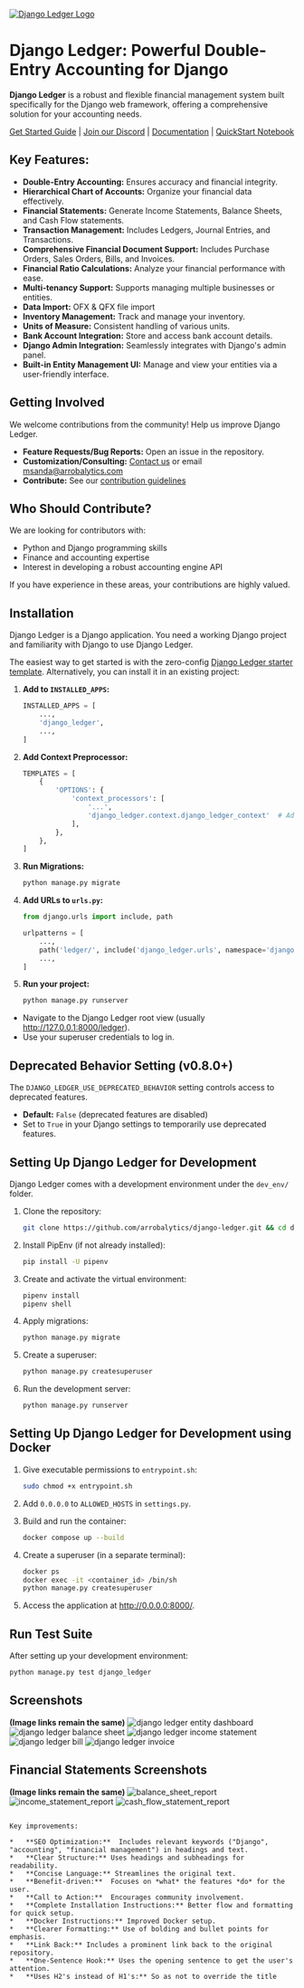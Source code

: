 [![Django Ledger Logo](https://us-east-1.linodeobjects.com/django-ledger/logo/django-ledger-logo@2x.png)](https://github.com/arrobalytics/django-ledger)

# Django Ledger: Powerful Double-Entry Accounting for Django

**Django Ledger** is a robust and flexible financial management system built specifically for the Django web framework, offering a comprehensive solution for your accounting needs.

[Get Started Guide](https://www.djangoledger.com/get-started) | [Join our Discord](https://discord.gg/c7PZcbYgrc) | [Documentation](https://django-ledger.readthedocs.io/en/latest/) | [QuickStart Notebook](https://github.com/arrobalytics/django-ledger/blob/develop/notebooks/QuickStart%20Notebook.ipynb)

## Key Features:

*   **Double-Entry Accounting:** Ensures accuracy and financial integrity.
*   **Hierarchical Chart of Accounts:** Organize your financial data effectively.
*   **Financial Statements:** Generate Income Statements, Balance Sheets, and Cash Flow statements.
*   **Transaction Management:** Includes Ledgers, Journal Entries, and Transactions.
*   **Comprehensive Financial Document Support:** Includes Purchase Orders, Sales Orders, Bills, and Invoices.
*   **Financial Ratio Calculations:** Analyze your financial performance with ease.
*   **Multi-tenancy Support:**  Supports managing multiple businesses or entities.
*   **Data Import:** OFX & QFX file import
*   **Inventory Management:** Track and manage your inventory.
*   **Units of Measure:** Consistent handling of various units.
*   **Bank Account Integration:** Store and access bank account details.
*   **Django Admin Integration:** Seamlessly integrates with Django's admin panel.
*   **Built-in Entity Management UI:** Manage and view your entities via a user-friendly interface.

## Getting Involved

We welcome contributions from the community!  Help us improve Django Ledger.

*   **Feature Requests/Bug Reports:** Open an issue in the repository.
*   **Customization/Consulting:** [Contact us](https://www.miguelsanda.com/work-with-me/) or email msanda@arrobalytics.com
*   **Contribute:** See our [contribution guidelines](https://github.com/arrobalytics/django-ledger/blob/master/Contribute.md)

## Who Should Contribute?

We are looking for contributors with:

*   Python and Django programming skills
*   Finance and accounting expertise
*   Interest in developing a robust accounting engine API

If you have experience in these areas, your contributions are highly valued.

## Installation

Django Ledger is a Django application.  You need a working Django project and familiarity with Django to use Django Ledger.

The easiest way to get started is with the zero-config [Django Ledger starter template](https://github.com/arrobalytics/django-ledger-starter).  Alternatively, you can install it in an existing project:

1.  **Add to `INSTALLED_APPS`:**

    ```python
    INSTALLED_APPS = [
        ...,
        'django_ledger',
        ...,
    ]
    ```

2.  **Add Context Preprocessor:**

    ```python
    TEMPLATES = [
        {
            'OPTIONS': {
                'context_processors': [
                    '...',
                    'django_ledger.context.django_ledger_context'  # Add this line
                ],
            },
        },
    ]
    ```

3.  **Run Migrations:**

    ```bash
    python manage.py migrate
    ```

4.  **Add URLs to `urls.py`:**

    ```python
    from django.urls import include, path

    urlpatterns = [
        ...,
        path('ledger/', include('django_ledger.urls', namespace='django_ledger')),
        ...,
    ]
    ```

5.  **Run your project:**

    ```bash
    python manage.py runserver
    ```

*   Navigate to the Django Ledger root view (usually http://127.0.0.1:8000/ledger).
*   Use your superuser credentials to log in.

## Deprecated Behavior Setting (v0.8.0+)

The `DJANGO_LEDGER_USE_DEPRECATED_BEHAVIOR` setting controls access to deprecated features.

*   **Default:** `False` (deprecated features are disabled)
*   Set to `True` in your Django settings to temporarily use deprecated features.

## Setting Up Django Ledger for Development

Django Ledger comes with a development environment under the `dev_env/` folder.

1.  Clone the repository:

    ```bash
    git clone https://github.com/arrobalytics/django-ledger.git && cd django-ledger
    ```

2.  Install PipEnv (if not already installed):

    ```bash
    pip install -U pipenv
    ```

3.  Create and activate the virtual environment:

    ```bash
    pipenv install
    pipenv shell
    ```

4.  Apply migrations:

    ```bash
    python manage.py migrate
    ```

5.  Create a superuser:

    ```bash
    python manage.py createsuperuser
    ```

6.  Run the development server:

    ```bash
    python manage.py runserver
    ```

## Setting Up Django Ledger for Development using Docker

1.  Give executable permissions to `entrypoint.sh`:

    ```bash
    sudo chmod +x entrypoint.sh
    ```

2.  Add `0.0.0.0` to `ALLOWED_HOSTS` in `settings.py`.

3.  Build and run the container:

    ```bash
    docker compose up --build
    ```

4.  Create a superuser (in a separate terminal):

    ```bash
    docker ps
    docker exec -it <container_id> /bin/sh
    python manage.py createsuperuser
    ```

5.  Access the application at http://0.0.0.0:8000/.

## Run Test Suite

After setting up your development environment:

```bash
python manage.py test django_ledger
```

## Screenshots

**(Image links remain the same)**
![django ledger entity dashboard](https://us-east-1.linodeobjects.com/django-ledger/public/img/django_ledger_entity_dashboard.png)
![django ledger balance sheet](https://us-east-1.linodeobjects.com/django-ledger/public/img/django_ledger_income_statement.png)
![django ledger income statement](https://us-east-1.linodeobjects.com/django-ledger/public/img/django_ledger_balance_sheet.png)
![django ledger bill](https://us-east-1.linodeobjects.com/django-ledger/public/img/django_ledger_bill.png)
![django ledger invoice](https://us-east-1.linodeobjects.com/django-ledger/public/img/django_ledger_invoice.png)

## Financial Statements Screenshots

**(Image links remain the same)**
![balance_sheet_report](https://django-ledger.us-east-1.linodeobjects.com/public/img/BalanceSheetStatement.png)
![income_statement_report](https://django-ledger.us-east-1.linodeobjects.com/public/img/IncomeStatement.png)
![cash_flow_statement_report](https://django-ledger.us-east-1.linodeobjects.com/public/img/CashFlowStatement.png)
```

Key improvements:

*   **SEO Optimization:**  Includes relevant keywords ("Django", "accounting", "financial management") in headings and text.
*   **Clear Structure:** Uses headings and subheadings for readability.
*   **Concise Language:** Streamlines the original text.
*   **Benefit-driven:**  Focuses on *what* the features *do* for the user.
*   **Call to Action:**  Encourages community involvement.
*   **Complete Installation Instructions:** Better flow and formatting for quick setup.
*   **Docker Instructions:** Improved Docker setup.
*   **Clearer Formatting:** Use of bolding and bullet points for emphasis.
*   **Link Back:** Includes a prominent link back to the original repository.
*   **One-Sentence Hook:** Uses the opening sentence to get the user's attention.
*   **Uses H2's instead of H1's:** So as not to override the title